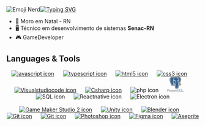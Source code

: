 

<img src=https://media.tenor.com/OVgTB0C7aT4AAAAi/kzary.gif alt="Emoji Nerd" title="Nerdinho"/><a href="https://git.io/typing-svg"><img src="https://readme-typing-svg.demolab.com?font=Pixelify+Sans&size=25&pause=1000&color=F7F547&random=false&width=435&lines=console.log='Oi'" alt="Typing SVG" /></a>

- 🌌 Moro em Natal - RN
- 🖥️ Técnico em desenvolvimento de sistemas **Senac-RN**
- 🎮 GameDeveloper
    
<h2 aling="center">Languages & Tools</h2>
<section align="center">
    <a href ="https://developer.mozilla.org/pt-BR/docs/Web/JavaScript"><img src="https://cdn.jsdelivr.net/gh/devicons/devicon/icons/javascript/javascript-plain.svg" height="40" alt="javascript icon" title="JavaScript"/></a>
    <img width="15"/>
    <a href ="https://www.typescriptlang.org/pt/"><img src="https://static-00.iconduck.com/assets.00/typescript-icon-icon-1024x1024-vh3pfez8.png" height="40" alt="typescript icon" title="TypeScript"/></a>
    <img width="15"/>
    <a href ="https://developer.mozilla.org/pt-BR/docs/Web/HTML"><img src="https://cdn.jsdelivr.net/gh/devicons/devicon/icons/html5/html5-plain-wordmark.svg" height="40" alt="html5 icon" title="HTML 5"/></a>
    <img width="15"/>
    <a href ="https://developer.mozilla.org/pt-BR/docs/Web/CSS"><img src="https://cdn.jsdelivr.net/gh/devicons/devicon/icons/css3/css3-plain-wordmark.svg" height="40" alt="css3 icon" title="CSS 3"/></a>
    <img width="15"/>
    <a href ="https://code.visualstudio.com/"><img src="https://upload.wikimedia.org/wikipedia/commons/thumb/9/9a/Visual_Studio_Code_1.35_icon.svg/1200px-Visual_Studio_Code_1.35_icon.svg.png" height="40" alt="Visualstudiocode icon" title="VS Code"/></a>
    <img width="15"/>
    <a href ="https://learn.microsoft.com/pt-br/dotnet/csharp/"><img src="https://cdn-icons-png.flaticon.com/512/6132/6132221.png" height="40" alt="Csharp icon" title="C Sharp"/></a>
    <img width="15"/>
    <img src="https://cdn.iconscout.com/icon/free/png-256/free-php-99-1175127.png?f=webp" height="40" alt="php icon" title="PHP"/>
    <img width="15"/>
    <img src="https://raw.githubusercontent.com/docker-library/docs/01c12653951b2fe592c1f93a13b4e289ada0e3a1/postgres/logo.png" height="40" alt="Postegres icon" title="Postgres"/>
    <img width="15"/>
    <img src="https://logodownload.org/wp-content/uploads/2016/10/Microsoft-SQL-Server-Logo-1.png" height="40" alt="SQL icon" title="SQL Server"/>
    <img width="15"/>
    <img src="https://miro.medium.com/v2/resize:fit:1000/1*aSrbNXCNknnKfrVscb_BAg.png" height="40" alt="Reactnative icon" title="Reactnative"/>
    <img width="15"/>
    <img src="https://uxwing.com/wp-content/themes/uxwing/download/brands-and-social-media/electron-icon.png" height="40" alt="Electron icon" title="Electron"/>
</section>
  <br>
<section align="center">
  <a href ="https://gamemaker.io/pt-BR"><img src="https://cdn2.steamgriddb.com/icon/e500b7708a865ec27eef36c33953b06e/32/256x256.png" height="40" alt="Game Maker Studio 2 icon" title="Game maker"/></a>
  <img width="15"/>
  <a href ="https://unity.com/pt"><img src="https://cdn-icons-png.flaticon.com/512/5969/5969346.png" height="40" alt="Unity icon" title="Unity"/></a>
  <img width="15"/>
  <a href ="https://www.blender.org/"><img src="https://cdn.jsdelivr.net/gh/devicons/devicon/icons/blender/blender-original.svg" height="40" alt="Blender icon" title="Blender"/></a>
  <img width="15"/>
  <a href ="https://git-scm.com/"><img src="https://git-scm.com/images/logos/downloads/Git-Icon-1788C.png" height="40" alt="Git icon" title="Git"/></a>
  <img width="15"/>
    <a href ="https://git-scm.com/"><img src="https://cdn-icons-png.flaticon.com/512/25/25231.png" height="40" alt="Git icon" title="Git"/></a>
  <img width="15"/>
  <a href ="https://www.adobe.com/br/products/photoshop.html"><img src="https://upload.wikimedia.org/wikipedia/commons/thumb/a/af/Adobe_Photoshop_CC_icon.svg/2101px-Adobe_Photoshop_CC_icon.svg.png" height="40" alt="Photoshop icon" title="Photoshop"/></a>
  <img width="15"/>
  <a href ="https://www.figma.com/files/recents-and-sharing/recently-viewed?fuid=1362834023860407307"><img src="https://upload.wikimedia.org/wikipedia/commons/thumb/3/33/Figma-logo.svg/1667px-Figma-logo.svg.png" height="40" alt="Figma icon" title="Figma"/></a>
  <img width="15"/>
  <a href ="https://www.aseprite.org/"><img src="https://community.aseprite.org/uploads/default/original/2X/6/66c33251292331d29585d32632c3870651b66e01.png" height="40" alt="Aseprite" title="Aseprite"></a>
</section>
